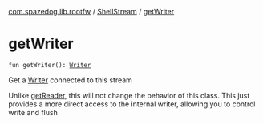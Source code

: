 [com.spazedog.lib.rootfw](../index.md) / [ShellStream](index.md) / [getWriter](.)

# getWriter

`fun getWriter(): `[`Writer`](http://docs.oracle.com/javase/6/docs/api/java/io/Writer.html)

Get a [Writer](-writer.md) connected to this stream

Unlike [getReader](get-reader.md), this will not change the behavior of this class.
This just provides a more direct access to the internal writer,
allowing you to control write and flush

